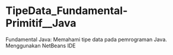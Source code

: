 # TipeData_Fundamental-Primitif__Java
Fundamental Java: Memahami tipe data pada pemrograman Java. Menggunakan NetBeans IDE
